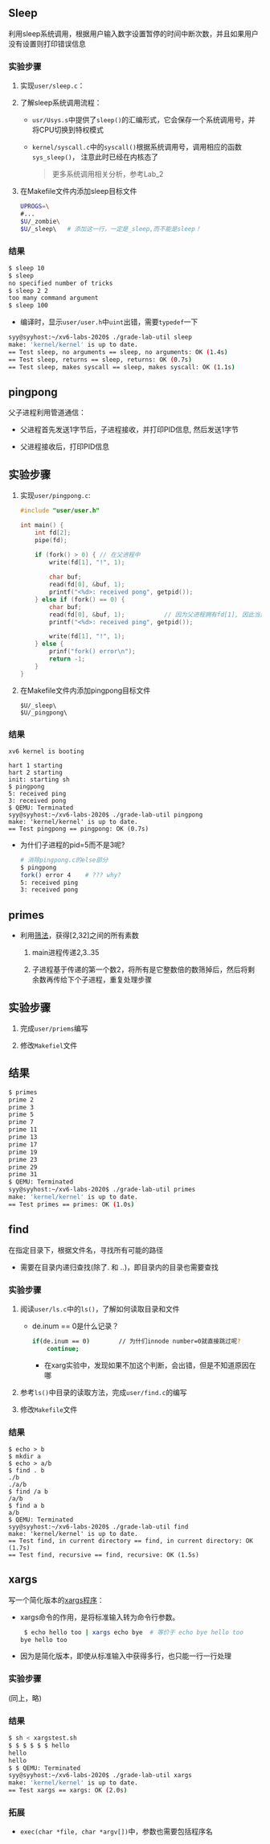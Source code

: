 ## Sleep

利用sleep系统调用，根据用户输入数字设置暂停的时间中断次数，并且如果用户没有设置则打印错误信息

### 实验步骤

1. 实现`user/sleep.c`：

2. 了解sleep系统调用流程：

    - `usr/Usys.s`中提供了`sleep()`的汇编形式，它会保存一个系统调用号，并将CPU切换到特权模式

    - `kernel/syscall.c`中的`syscall()`根据系统调用号，调用相应的函数`sys_sleep()`， 注意此时已经在内核态了
    
        > 更多系统调用相关分析，参考Lab_2

3. 在Makefile文件内添加sleep目标文件

    ```sh
    UPROGS=\
	#...
	$U/_zombie\
	$U/_sleep\   # 添加这一行，一定是_sleep,而不能是sleep！
    ```

### 结果

```sh
$ sleep 10
$ sleep
no specified number of tricks
$ sleep 2 2
too many command argument
$ sleep 100 
```
- 编译时，显示`user/user.h`中`uint`出错，需要`typedef`一下

```sh
syy@syyhost:~/xv6-labs-2020$ ./grade-lab-util sleep
make: 'kernel/kernel' is up to date.
== Test sleep, no arguments == sleep, no arguments: OK (1.4s) 
== Test sleep, returns == sleep, returns: OK (0.7s) 
== Test sleep, makes syscall == sleep, makes syscall: OK (1.1s) 
```

## pingpong 

父子进程利用管道通信：

- 父进程首先发送1字节后，子进程接收，并打印PID信息, 然后发送1字节

- 父进程接收后，打印PID信息

## 实验步骤

1. 实现`user/pingpong.c`:
    ```c
    #include "user/user.h"

    int main() {
        int fd[2];
        pipe(fd);

        if (fork() > 0) { // 在父进程中
            write(fd[1], "!", 1);
            
            char buf;
            read(fd[0], &buf, 1);
            printf("<%d>: received pong", getpid());	
        } else if (fork() == 0) {
            char buf;
            read(fd[0], &buf, 1);			// 因为父进程拥有fd[1], 因此当还没有数据时，read()会阻塞
            printf("<%d>: received ping", getpid());

            write(fd[1], "!", 1);
        } else {
            prinf("fork() error\n");
            return -1;
        }
    }
    ```
2. 在Makefile文件内添加pingpong目标文件

    ```
    $U/_sleep\
    $U/_pingpong\
    ```
### 结果

```
xv6 kernel is booting

hart 1 starting
hart 2 starting
init: starting sh
$ pingpong
5: received ping
3: received pong
$ QEMU: Terminated
syy@syyhost:~/xv6-labs-2020$ ./grade-lab-util pingpong
make: 'kernel/kernel' is up to date.
== Test pingpong == pingpong: OK (0.7s) 
```

- 为什们子进程的pid=5而不是3呢?

    ```sh
    # 消除pingpong.c的else部分
    $ pingpong
    fork() error 4    # ??? why?
    5: received ping
    3: received pong
    ```

## primes 

- 利用[筛法](https://swtch.com/~rsc/thread/)，获得[2,32]之间的所有素数

    1. main进程传递2,3..35

    2. 子进程基于传递的第一个数2，将所有是它整数倍的数筛掉后，然后将剩余数再传给下个子进程，重复处理步骤

## 实验步骤

1. 完成`user/priems`编写

2. 修改`Makefiel`文件

## 结果

```sh
$ primes
prime 2
prime 3
prime 5
prime 7
prime 11
prime 13
prime 17
prime 19
prime 23
prime 29
prime 31
$ QEMU: Terminated
syy@syyhost:~/xv6-labs-2020$ ./grade-lab-util primes
make: 'kernel/kernel' is up to date.
== Test primes == primes: OK (1.0s) 
```

## find

在指定目录下，根据文件名，寻找所有可能的路径

- 需要在目录内递归查找(除了. 和 ..)，即目录内的目录也需要查找

### 实验步骤

1. 阅读`user/ls.c`中的`ls()`，了解如何读取目录和文件

    - de.inum == 0是什么记录？
            
        ```sh
        if(de.inum == 0)        // 为什们innode number=0就直接跳过呢?
            continue;
        ```
        - 在xarg实验中，发现如果不加这个判断，会出错，但是不知道原因在哪

2. 参考`ls()`中目录的读取方法，完成`user/find.c`的编写

3. 修改`Makefile`文件

### 结果

```
$ echo > b
$ mkdir a
$ echo > a/b 
$ find . b
./b
./a/b
$ find /a b
/a/b
$ find a b
a/b
$ QEMU: Terminated
syy@syyhost:~/xv6-labs-2020$ ./grade-lab-util find
make: 'kernel/kernel' is up to date.
== Test find, in current directory == find, in current directory: OK (1.7s) 
== Test find, recursive == find, recursive: OK (1.5s) 
```

## xargs

写一个简化版本的[xargs程序](https://www.ruanyifeng.com/blog/2019/08/xargs-tutorial.html)：

- xargs命令的作用，是将标准输入转为命令行参数。

    ```sh
     $ echo hello too | xargs echo bye  # 等价于 echo bye hello too
    bye hello too       
    ```
- 因为是简化版本，即使从标准输入中获得多行，也只能一行一行处理


### 实验步骤

(同上，略)


### 结果

```sh
$ sh < xargstest.sh
$ $ $ $ $ $ hello
hello
hello
$ $ QEMU: Terminated
syy@syyhost:~/xv6-labs-2020$ ./grade-lab-util xargs
make: 'kernel/kernel' is up to date.
== Test xargs == xargs: OK (2.0s) 
```

### 拓展

- `exec(char *file, char *argv[])`中，参数也需要包括程序名

